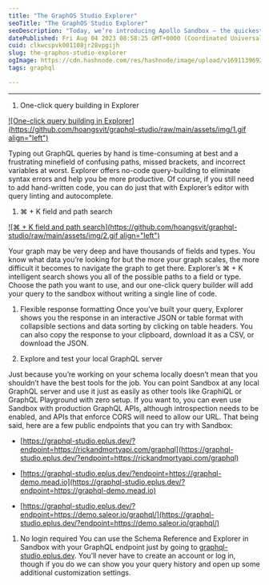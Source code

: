 ```yaml
---
title: "The GraphOS Studio Explorer"
seoTitle: "The GraphOS Studio Explorer"
seoDescription: "Today, we’re introducing Apollo Sandbox – the quickest way to navigate and test your GraphQL endpoints."
datePublished: Fri Aug 04 2023 08:58:25 GMT+0000 (Coordinated Universal Time)
cuid: clkwcspvk001108jr28vpgijh
slug: the-graphos-studio-explorer
ogImage: https://cdn.hashnode.com/res/hashnode/image/upload/v1691139692558/c286662b-3e54-48ef-a26f-accda1377e2c.png
tags: graphql

---
```


---

1. One-click query building in Explorer
    

[![One-click query building in Explorer](https://github.com/hoangsvit/graphql-studio/raw/main/assets/img/1.gif align="left")](https://graphql-studio.eplus.dev/)

Typing out GraphQL queries by hand is time-consuming at best and a frustrating minefield of confusing paths, missed brackets, and incorrect variables at worst. Explorer offers no-code query-building to eliminate syntax errors and help you be more productive. Of course, if you still need to add hand-written code, you can do just that with Explorer’s editor with query linting and autocomplete.

1. ⌘ + K field and path search
    

[![⌘ + K field and path search](https://github.com/hoangsvit/graphql-studio/raw/main/assets/img/2.gif align="left")](https://graphql-studio.eplus.dev/)

Your graph may be very deep and have thousands of fields and types. You know what data you’re looking for but the more your graph scales, the more difficult it becomes to navigate the graph to get there. Explorer’s ⌘ + K intelligent search shows you all of the possible paths to a field or type. Choose the path you want to use, and our one-click query builder will add your query to the sandbox without writing a single line of code.

1. Flexible response formatting Once you’ve built your query, Explorer shows you the response in an interactive JSON or table format with collapsible sections and data sorting by clicking on table headers. You can also copy the response to your clipboard, download it as a CSV, or download the JSON.
    
2. Explore and test your local GraphQL server
    

Just because you’re working on your schema locally doesn’t mean that you shouldn’t have the best tools for the job. You can point Sandbox at any local GraphQL server and use it just as easily as other tools like GraphiQL or GraphQL Playground with zero setup. If you want to, you can even use Sandbox with production GraphQL APIs, although introspection needs to be enabled, and APIs that enforce CORS will need to allow our URL. That being said, here are a few public endpoints that you can try with Sandbox:

* [https://graphql-studio.eplus.dev/?endpoint=https://rickandmortyapi.com/graphql](https://graphql-studio.eplus.dev/?endpoint=https://rickandmortyapi.com/graphql)
    
* [https://graphql-studio.eplus.dev/?endpoint=https://graphql-demo.mead.io](https://graphql-studio.eplus.dev/?endpoint=https://graphql-demo.mead.io)
    
* [https://graphql-studio.eplus.dev/?endpoint=https://demo.saleor.io/graphql/](https://graphql-studio.eplus.dev/?endpoint=https://demo.saleor.io/graphql/)
    

1. No login required You can use the Schema Reference and Explorer in Sandbox with your GraphQL endpoint just by going to [graphql-studio.eplus.dev](https://graphql-studio.eplus.dev). You’ll never have to create an account or log in, though if you do we can show you your query history and open up some additional customization settings.